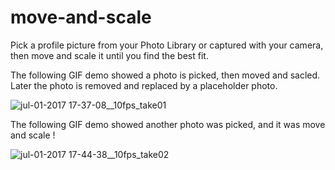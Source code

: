 # move-and-scale

Pick a profile picture from your Photo Library or captured with your camera, then move and scale it until you find the best fit. 

The following GIF demo showed a photo is picked, then moved and sacled. Later the photo is removed and replaced by a placeholder photo.

![jul-01-2017 17-37-08__10fps_take01](https://user-images.githubusercontent.com/1393085/27766482-f008614c-5e85-11e7-9410-5f0b30af45d1.gif)

The following GIF demo showed another photo was picked, and it was move and scale !

![jul-01-2017 17-44-38__10fps_take02](https://user-images.githubusercontent.com/1393085/27766493-55da2294-5e86-11e7-8d8f-95e7580f4295.gif)
